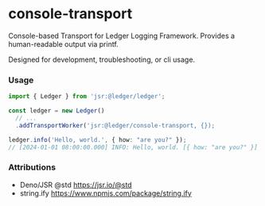# console-transport

Console-based Transport for Ledger Logging Framework. Provides a human-readable output via printf.

Designed for development, troubleshooting, or cli usage.

### Usage

```ts
import { Ledger } from 'jsr:@ledger/ledger';

const ledger = new Ledger()
  // ...
  .addTransportWorker('jsr:@ledger/console-transport, {});

ledger.info('Hello, world.', { how: "are you?" });
// [2024-01-01 08:00:00.000] INFO: Hello, world. [{ how: "are you?" }]
```

### Attributions

- Deno/JSR @std https://jsr.io/@std
- string.ify https://www.npmjs.com/package/string.ify
